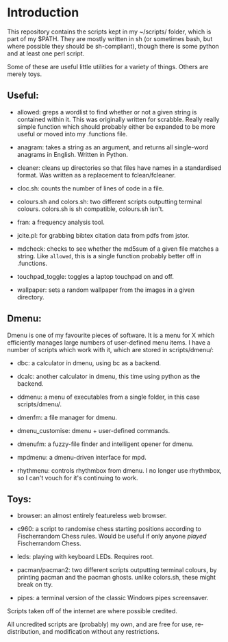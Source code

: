 # Introduction

This repository contains the scripts kept in my ~/scripts/ folder,
which is part of my $PATH. They are mostly written in sh (or sometimes
bash, but where possible they should be sh-compliant), though there is
some python and at least one perl script.

Some of these are useful little utilities for a variety of things.
Others are merely toys.

## Useful: 

* allowed: greps a wordlist to find whether or not a given string is
  contained within it.  This was originally written for scrabble.
  Really really simple function which should probably either be
  expanded to be more useful or moved into my .functions file.

* anagram: takes a string as an argument, and returns all single-word
  anagrams in English.  Written in Python.

* cleaner: cleans up directories so that files have names in a
  standardised format.  Was written as a replacement to fclean/fcleaner.

* cloc.sh: counts the number of lines of code in a file.

* colours.sh and colors.sh: two different scripts outputting terminal
  colours. colors.sh is sh compatible, colours.sh isn't.

* fran: a frequency analysis tool.

* jcite.pl: for grabbing bibtex citation data from pdfs from jstor.

* mdcheck: checks to see whether the md5sum of a given file matches a
  string.  Like `allowed`, this is a single function probably better
  off in .functions.

* touchpad_toggle: toggles a laptop touchpad on and off.

* wallpaper: sets a random wallpaper from the images in a given
  directory.

## Dmenu:

Dmenu is one of my favourite pieces of software.  It is a menu for X
which efficiently manages large numbers of user-defined menu items.  I
have a number of scripts which work with it, which are stored in scripts/dmenu/:

* dbc: a calculator in dmenu, using bc as a backend.

* dcalc: another calculator in dmenu, this time using python as the backend.

* ddmenu: a menu of executables from a single folder, in this case scripts/dmenu/.

* dmenfm: a file manager for dmenu.

* dmenu_customise: dmenu + user-defined commands.

* dmenufm: a fuzzy-file finder and intelligent opener for dmenu.

* mpdmenu: a dmenu-driven interface for mpd.

* rhythmenu: controls rhythmbox from dmenu.  I no longer use
  rhythmbox, so I can't vouch for it's continuing to work.

## Toys:

* browser: an almost entirely featureless web browser.

* c960: a script to randomise chess starting positions according to
  Fischerrandom Chess rules.  Would be useful if only anyone *played*
  Fischerrandom Chess.

* leds: playing with keyboard LEDs.  Requires root.

* pacman/pacman2: two different scripts outputting terminal colours,
  by printing pacman and the pacman ghosts.  unlike colors.sh, these
  might break on tty.  

* pipes: a terminal version of the classic Windows pipes screensaver.

Scripts taken off of the internet are where possible credited.

All uncredited scripts are (probably) my own, and are free for use,
re-distribution, and modification without any restrictions.
